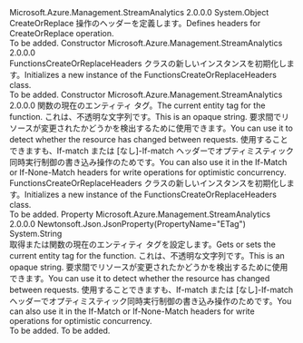 <Type Name="FunctionsCreateOrReplaceHeaders" FullName="Microsoft.Azure.Management.StreamAnalytics.Models.FunctionsCreateOrReplaceHeaders">
  <TypeSignature Language="C#" Value="public class FunctionsCreateOrReplaceHeaders" />
  <TypeSignature Language="ILAsm" Value=".class public auto ansi beforefieldinit FunctionsCreateOrReplaceHeaders extends System.Object" />
  <TypeSignature Language="DocId" Value="T:Microsoft.Azure.Management.StreamAnalytics.Models.FunctionsCreateOrReplaceHeaders" />
  <TypeSignature Language="VB.NET" Value="Public Class FunctionsCreateOrReplaceHeaders" />
  <TypeSignature Language="F#" Value="type FunctionsCreateOrReplaceHeaders = class" />
  <AssemblyInfo>
    <AssemblyName>Microsoft.Azure.Management.StreamAnalytics</AssemblyName>
    <AssemblyVersion>2.0.0.0</AssemblyVersion>
  </AssemblyInfo>
  <Base>
    <BaseTypeName>System.Object</BaseTypeName>
  </Base>
  <Interfaces />
  <Docs>
    <summary>
            <span data-ttu-id="d3d10-101">CreateOrReplace 操作のヘッダーを定義します。</span><span class="sxs-lookup"><span data-stu-id="d3d10-101">Defines headers for CreateOrReplace operation.</span></span>
            </summary>
    <remarks>To be added.</remarks>
  </Docs>
  <Members>
    <Member MemberName=".ctor">
      <MemberSignature Language="C#" Value="public FunctionsCreateOrReplaceHeaders ();" />
      <MemberSignature Language="ILAsm" Value=".method public hidebysig specialname rtspecialname instance void .ctor() cil managed" />
      <MemberSignature Language="DocId" Value="M:Microsoft.Azure.Management.StreamAnalytics.Models.FunctionsCreateOrReplaceHeaders.#ctor" />
      <MemberSignature Language="VB.NET" Value="Public Sub New ()" />
      <MemberType>Constructor</MemberType>
      <AssemblyInfo>
        <AssemblyName>Microsoft.Azure.Management.StreamAnalytics</AssemblyName>
        <AssemblyVersion>2.0.0.0</AssemblyVersion>
      </AssemblyInfo>
      <Parameters />
      <Docs>
        <summary>
            <span data-ttu-id="d3d10-102">FunctionsCreateOrReplaceHeaders クラスの新しいインスタンスを初期化します。</span><span class="sxs-lookup"><span data-stu-id="d3d10-102">Initializes a new instance of the FunctionsCreateOrReplaceHeaders class.</span></span>
            </summary>
        <remarks>To be added.</remarks>
      </Docs>
    </Member>
    <Member MemberName=".ctor">
      <MemberSignature Language="C#" Value="public FunctionsCreateOrReplaceHeaders (string eTag = null);" />
      <MemberSignature Language="ILAsm" Value=".method public hidebysig specialname rtspecialname instance void .ctor(string eTag) cil managed" />
      <MemberSignature Language="DocId" Value="M:Microsoft.Azure.Management.StreamAnalytics.Models.FunctionsCreateOrReplaceHeaders.#ctor(System.String)" />
      <MemberSignature Language="VB.NET" Value="Public Sub New (Optional eTag As String = null)" />
      <MemberSignature Language="F#" Value="new Microsoft.Azure.Management.StreamAnalytics.Models.FunctionsCreateOrReplaceHeaders : string -&gt; Microsoft.Azure.Management.StreamAnalytics.Models.FunctionsCreateOrReplaceHeaders" Usage="new Microsoft.Azure.Management.StreamAnalytics.Models.FunctionsCreateOrReplaceHeaders eTag" />
      <MemberType>Constructor</MemberType>
      <AssemblyInfo>
        <AssemblyName>Microsoft.Azure.Management.StreamAnalytics</AssemblyName>
        <AssemblyVersion>2.0.0.0</AssemblyVersion>
      </AssemblyInfo>
      <Parameters>
        <Parameter Name="eTag" Type="System.String" />
      </Parameters>
      <Docs>
        <param name="eTag"><span data-ttu-id="d3d10-103">関数の現在のエンティティ タグ。</span><span class="sxs-lookup"><span data-stu-id="d3d10-103">The current entity tag for the function.</span></span> <span data-ttu-id="d3d10-104">これは、不透明な文字列です。</span><span class="sxs-lookup"><span data-stu-id="d3d10-104">This is an opaque string.</span></span> <span data-ttu-id="d3d10-105">要求間でリソースが変更されたかどうかを検出するために使用できます。</span><span class="sxs-lookup"><span data-stu-id="d3d10-105">You can use it to detect whether the resource has changed between requests.</span></span> <span data-ttu-id="d3d10-106">使用することできますも、If-match または [なし]-If-match ヘッダーでオプティミスティック同時実行制御の書き込み操作のためです。</span><span class="sxs-lookup"><span data-stu-id="d3d10-106">You can also use it in the If-Match or If-None-Match headers for write operations for optimistic concurrency.</span></span></param>
        <summary>
            <span data-ttu-id="d3d10-107">FunctionsCreateOrReplaceHeaders クラスの新しいインスタンスを初期化します。</span><span class="sxs-lookup"><span data-stu-id="d3d10-107">Initializes a new instance of the FunctionsCreateOrReplaceHeaders class.</span></span>
            </summary>
        <remarks>To be added.</remarks>
      </Docs>
    </Member>
    <Member MemberName="ETag">
      <MemberSignature Language="C#" Value="public string ETag { get; set; }" />
      <MemberSignature Language="ILAsm" Value=".property instance string ETag" />
      <MemberSignature Language="DocId" Value="P:Microsoft.Azure.Management.StreamAnalytics.Models.FunctionsCreateOrReplaceHeaders.ETag" />
      <MemberSignature Language="VB.NET" Value="Public Property ETag As String" />
      <MemberSignature Language="F#" Value="member this.ETag : string with get, set" Usage="Microsoft.Azure.Management.StreamAnalytics.Models.FunctionsCreateOrReplaceHeaders.ETag" />
      <MemberType>Property</MemberType>
      <AssemblyInfo>
        <AssemblyName>Microsoft.Azure.Management.StreamAnalytics</AssemblyName>
        <AssemblyVersion>2.0.0.0</AssemblyVersion>
      </AssemblyInfo>
      <Attributes>
        <Attribute>
          <AttributeName>Newtonsoft.Json.JsonProperty(PropertyName="ETag")</AttributeName>
        </Attribute>
      </Attributes>
      <ReturnValue>
        <ReturnType>System.String</ReturnType>
      </ReturnValue>
      <Docs>
        <summary>
            <span data-ttu-id="d3d10-108">取得または関数の現在のエンティティ タグを設定します。</span><span class="sxs-lookup"><span data-stu-id="d3d10-108">Gets or sets the current entity tag for the function.</span></span> <span data-ttu-id="d3d10-109">これは、不透明な文字列です。</span><span class="sxs-lookup"><span data-stu-id="d3d10-109">This is an opaque string.</span></span> <span data-ttu-id="d3d10-110">要求間でリソースが変更されたかどうかを検出するために使用できます。</span><span class="sxs-lookup"><span data-stu-id="d3d10-110">You can use it to detect whether the resource has changed between requests.</span></span> <span data-ttu-id="d3d10-111">使用することできますも、If-match または [なし]-If-match ヘッダーでオプティミスティック同時実行制御の書き込み操作のためです。</span><span class="sxs-lookup"><span data-stu-id="d3d10-111">You can also use it in the If-Match or If-None-Match headers for write operations for optimistic concurrency.</span></span>
            </summary>
        <value>To be added.</value>
        <remarks>To be added.</remarks>
      </Docs>
    </Member>
  </Members>
</Type>